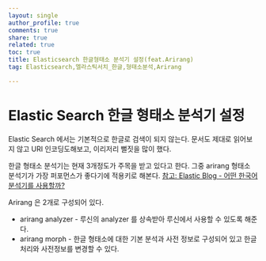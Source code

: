```yaml
---
layout: single
author_profile: true
comments: true
share: true
related: true
toc: true
title: Elasticsearch 한글형태소 분석기 설정(feat.Arirang)
tag: Elasticsearch,엘라스틱서치_한글,형태소분석,Arirang

---
```




# Elastic Search 한글 형태소 분석기 설정

Elastic Search 에서는 기본적으로 한글로 검색이 되지 않는다. 문서도 제대로 읽어보지 않고 URI 인코딩도해보고, 이리저리 뻘짓을 많이 했다. 

한글 형태소 분석기는 현재 3개정도가 주목을 받고 있다고 한다. 그중 arirang 형태소 분석기가 가장 퍼포먼스가 좋다기에 적용키로 해본다. [참고: Elastic Blog - 어떤 한국어 분석기를 사용할까?](https://www.elastic.co/kr/blog/using-korean-analyzers)



Arirang 은 2개로 구성되어 있다. 

* arirang analyzer - 루신의 analyzer 를 상속받아 루신에서 사용할 수 있도록 해준다. 
* arirang morph - 한글 형태소에 대한 기본 분석과 사전 정보로 구성되어 있고 한글 처리와 사전정보를 변경할 수 있다.





